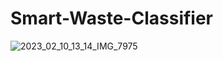 # Smart-Waste-Classifier

![2023_02_10_13_14_IMG_7975](https://user-images.githubusercontent.com/66987318/229341442-963ee9d8-ccd7-48c1-b59b-a6ac792cdb21.JPG)
